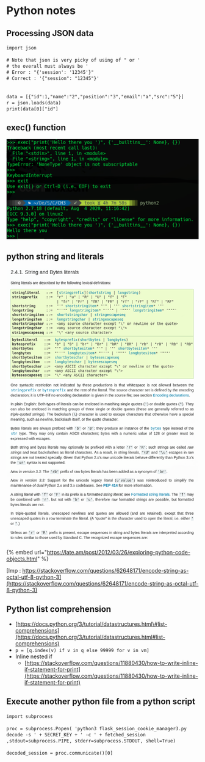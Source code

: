 # Python notes

## Processing JSON data

```text
import json

# Note that json is very picky of using of " or '
# the overall must always be '
# Error : "{'session': '12345'}"
# Correct : '{"session": "12345"}'


data = [{"id":1,"name":"2","position":"3","email":"a","src":"5"}]
r = json.loads(data)
print(data[0]["id"]
```

## exec\(\) function

![](../../.gitbook/assets/image%20%28137%29.png)

## python string and literals

![](../../.gitbook/assets/image%20%28141%29.png)

{% embed url="https://late.am/post/2012/03/26/exploring-python-code-objects.html" %}

[Imp : https://stackoverflow.com/questions/62648171/encode-string-as-octal-utf-8-python-3](https://stackoverflow.com/questions/62648171/encode-string-as-octal-utf-8-python-3)

## Python list comprehension

* [https://docs.python.org/3/tutorial/datastructures.html\#list-comprehensions](https://docs.python.org/3/tutorial/datastructures.html#list-comprehensions)
* `p = [q.index(v) if v in q else 99999 for v in vm]`
* Inline nested if
  * [https://stackoverflow.com/questions/11880430/how-to-write-inline-if-statement-for-print](https://stackoverflow.com/questions/11880430/how-to-write-inline-if-statement-for-print)

## Execute another python file from a python script

```text
import subprocess

proc = subprocess.Popen( 'python3 flask_session_cookie_manager3.py decode -s ' + SECRET_KEY + ' -c ' + fetched_session ,stdout=subprocess.PIPE, stderr=subprocess.STDOUT, shell=True)

decoded_session = proc.communicate()[0]
```

